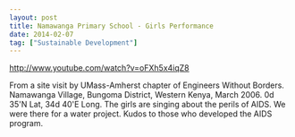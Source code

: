 ```yaml
---
layout: post
title: Namawanga Primary School - Girls Performance
date: 2014-02-07
tag: ["Sustainable Development"]
---
```


http://www.youtube.com/watch?v=oFXh5x4iqZ8

From a site visit by UMass-Amherst chapter of Engineers Without Borders. Namawanga Village, Bungoma District, Western Kenya, March 2006. 0d 35'N Lat, 34d 40'E Long. The girls are singing about the perils of AIDS. We were there for a water project. Kudos to those who developed the AIDS program.